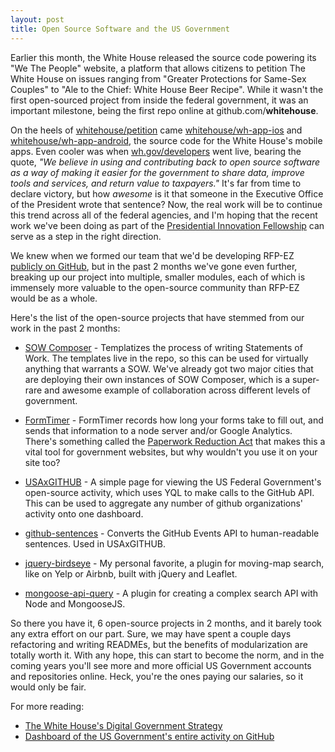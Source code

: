 ```yaml
---
layout: post
title: Open Source Software and the US Government
---
```


Earlier this month, the White House released the source code powering its "We The People" website, a platform that allows citizens to petition The White House on issues ranging from "Greater Protections for Same-Sex Couples" to "Ale to the Chief: White House Beer Recipe". While it wasn't the first open-sourced project from inside the federal government, it was an important milestone, being the first repo online at github.com/**whitehouse**.

On the heels of [whitehouse/petition](https://github.com/WhiteHouse/petition) came [whitehouse/wh-app-ios](https://github.com/WhiteHouse/wh-app-ios) and [whitehouse/wh-app-android](https://github.com/WhiteHouse/wh-app-android), the source code for the White House's mobile apps. Even cooler was when [wh.gov/developers](http://www.wh.gov/developers) went live, bearing the quote, *"We believe in using and contributing back to open source software as a way of making it easier for the government to share data, improve tools and services, and return value to taxpayers."* It's far from time to declare victory, but how *awesome* is it that someone in the Executive Office of the President wrote that sentence? Now, the real work will be to continue this trend across all of the federal agencies, and I'm hoping that the recent work we've been doing as part of the [Presidential Innovation Fellowship](http://wh.gov/innovationfellows) can serve as a step in the right direction.

We knew when we formed our team that we'd be developing RFP-EZ [publicly on GitHub](https://github.com/presidential-innovation-fellows/rfpez), but in the past 2 months we've gone even further, breaking up our project into multiple, smaller modules, each of which is immensely more valuable to the open-source community than RFP-EZ would be as a whole.

Here's the list of the open-source projects that have stemmed from our work in the past 2 months:

- [SOW Composer](https://github.com/presidential-innovation-fellows/sowcomposer) - Templatizes the process of writing Statements of Work. The templates live in the repo, so this can be used for virtually anything that warrants a SOW. We've already got two major cities that are deploying their own instances of SOW Composer, which is a super-rare and awesome example of collaboration across different levels of government.

- [FormTimer](https://github.com/presidential-innovation-fellows/FormTimer) - FormTimer records how long your forms take to fill out, and sends that information to a node server and/or Google Analytics. There's something called the [Paperwork Reduction Act](http://www.archives.gov/federal-register/laws/paperwork-reduction/) that makes this a vital tool for government websites, but why wouldn't you use it on your site too?

- [USAxGITHUB](https://github.com/adamjacobbecker/USAxGITHUB) - A simple page for viewing the US Federal Government's open-source activity, which uses YQL to make calls to the GitHub API. This can be used to aggregate any number of github organizations' activity onto one dashboard.

- [github-sentences](https://github.com/adamjacobbecker/github-sentences) - Converts the GitHub Events API to human-readable sentences. Used in USAxGITHUB.

- [jquery-birdseye](https://github.com/adamjacobbecker/jquery-birdseye) - My personal favorite, a plugin for moving-map search, like on Yelp or Airbnb, built with jQuery and Leaflet.

- [mongoose-api-query](https://github.com/adamjacobbecker/mongoose-api-query) - A plugin for creating a complex search API with Node and MongooseJS.

So there you have it, 6 open-source projects in 2 months, and it barely took any extra effort on our part. Sure, we may have spent a couple days refactoring and writing READMEs, but the benefits of modularization are totally worth it. With any hope, this can start to become the norm, and in the coming years you'll see more and more official US Government accounts and repositories online. Heck, you're the ones paying our salaries, so it would only be fair.

For more reading:

- [The White House's Digital Government Strategy](http://www.whitehouse.gov/digitalgov)
- [Dashboard of the US Government's entire activity on GitHub](http://ada.mbecker.cc/USAxGITHUB)
